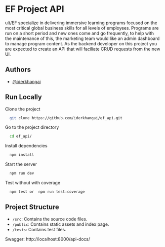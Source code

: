 # EF Project API

ult/EF specialize in delivering immersive learning programs focused on the most critical global business skills for all levels of employees. Programs are run on a short period and new ones come and go frequently, to help with the maintenance of this, the marketing team would like an admin dashboard to manage program content. As the backend developer on this project you are expected to create an API that will faciliate CRUD requests from the new UI.

## Authors

- [@iderkhangai](https://www.github.com/iderkhangai)

## Run Locally

Clone the project

```bash
  git clone https://github.com/iderkhangai/ef_api.git
```

Go to the project directory

```bash
  cd ef_api/
```

Install dependencies

```bash
  npm install
```

Start the server

```bash
  npm run dev
```

Test without with coverage

```bash
  npm test or  npm run test:coverage
```

## Project Structure

- `/src`: Contains the source code files.
- `/public`: Contains static assets and index page.
- `/tests`: Contains test files.

Swagger: http://localhost:8000/api-docs/
